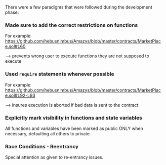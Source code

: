 There were a few paradigms that were followed during the development phase:

### Made sure to add the correct restrictions on functions

For example: https://github.com/hebusnimbus/Amazys/blob/master/contracts/MarketPlace.sol#L60

--> prevents wrong user to execute functions they are not supposed to execute

### Used `require` statements whenever possible

For example: https://github.com/hebusnimbus/Amazys/blob/master/contracts/MarketPlace.sol#L92-L93

--> insures execution is aborted if bad data is sent to the contract

### Explicitly mark visibility in functions and state variables

All functions and variables have been marked as public ONLY when necessary, defaulting all others to private.

### Race Conditions - Reentrancy

Special attention as given to re-entrancy issues.
